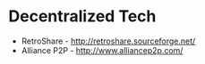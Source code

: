 # Decentralized Tech

* RetroShare - http://retroshare.sourceforge.net/
* Alliance P2P - http://www.alliancep2p.com/
